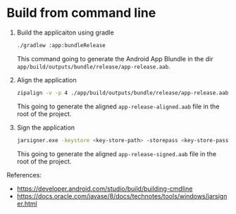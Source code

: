 # Build from command line

1. Build the applicaiton using gradle

    ```bash
    ./gradlew :app:bundleRelease
    ```

    This command going to generate the Android App Blundle in the dir `app/build/outputs/bundle/release/app-release.aab`.

2. Align the application

    ```bash
    zipalign -v -p 4 ./app/build/outputs/bundle/release/app-release.aab app-release-aligned.aab
    ```
    
    This going to generate the aligned `app-release-aligned.aab` file in the root of the project.

3. Sign the application

    ```bash
    jarsigner.exe -keystore <key-store-path> -storepass <key-store-password> -signedjar app-release-signed.aab app-release-aligned.aab <key-store-alias>
    ```

    This going to generate the aligned `app-release-signed.aab` file in the root of the project.

References:

- https://developer.android.com/studio/build/building-cmdline
- https://docs.oracle.com/javase/8/docs/technotes/tools/windows/jarsigner.html
